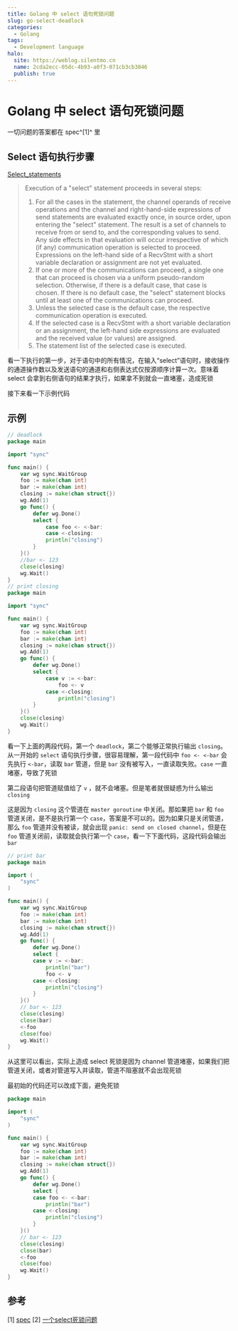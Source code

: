 ```yaml
---
title: Golang 中 select 语句死锁问题
slug: go-select-deadlock
categories:
  - Golang
tags:
  - Development language
halo:
  site: https://weblog.silentmo.cn
  name: 2cda2ecc-05dc-4b93-a0f3-071cb3cb3846
  publish: true
---
```

# Golang 中 select 语句死锁问题

一切问题的答案都在 spec^[1]^ 里

## Select 语句执行步骤

[Select_statements](https://go.dev/ref/spec#Select_statements)

> Execution of a "select" statement proceeds in several steps:
> 1. For all the cases in the statement, the channel operands of receive operations and the channel and right-hand-side expressions of send statements are evaluated exactly once, in source order, upon entering the "select" statement. The result is a set of channels to receive from or send to, and the corresponding values to send. Any side effects in that evaluation will occur irrespective of which (if any) communication operation is selected to proceed. Expressions on the left-hand side of a RecvStmt with a short variable declaration or assignment are not yet evaluated.
> 2. If one or more of the communications can proceed, a single one that can proceed is chosen via a uniform pseudo-random selection. Otherwise, if there is a default case, that case is chosen. If there is no default case, the "select" statement blocks until at least one of the communications can proceed.
> 3. Unless the selected case is the default case, the respective communication operation is executed.
> 4. If the selected case is a RecvStmt with a short variable declaration or an assignment, the left-hand side expressions are evaluated and the received value (or values) are assigned.
> 5. The statement list of the selected case is executed.

看一下执行的第一步，对于语句中的所有情况，在输入“select”语句时，接收操作的通道操作数以及发送语句的通道和右侧表达式仅按源顺序计算一次。意味着 select 会拿到右侧语句的结果才执行，如果拿不到就会一直堵塞，造成死锁

接下来看一下示例代码

## 示例

```go
// deadlock
package main

import "sync"

func main() {
    var wg sync.WaitGroup
    foo := make(chan int)
    bar := make(chan int)
    closing := make(chan struct{})
    wg.Add(1)
    go func() {
        defer wg.Done()
        select {
            case foo <- <-bar:
            case <-closing:
            println("closing")
        }
    }()
    //bar <- 123
    close(closing)
    wg.Wait()
}
// print closing
package main

import "sync"

func main() {
    var wg sync.WaitGroup
    foo := make(chan int)
    bar := make(chan int)
    closing := make(chan struct{})
    wg.Add(1)
    go func() {
        defer wg.Done()
        select {
            case v := <-bar:
                foo <- v
            case <-closing:
                println("closing")
        }
    }()
    close(closing)
    wg.Wait()
}
```
看一下上面的两段代码，第一个 `deadlock`，第二个能够正常执行输出 `closing`。从一开始的 `select` 语句执行步骤，很容易理解，第一段代码中 `foo <- <-bar` 会先执行 `<-bar`，读取 `bar` 管道，但是 `bar` 没有被写入，一直读取失败。`case` 一直堵塞，导致了死锁

第二段语句把管道赋值给了 `v` ，就不会堵塞。但是笔者就很疑惑为什么输出 `closing`

这是因为 `closing` 这个管道在 `master goroutine` 中关闭。那如果把 `bar` 和 `foo` 管道关闭，是不是执行第一个 `case`，答案是不可以的。因为如果只是关闭管道，那么 `foo` 管道并没有被读，就会出现 `panic: send on closed channel`，但是在 `foo` 管道关闭前，读取就会执行第一个 `case`，看一下下面代码，这段代码会输出 `bar`

```go
// print bar
package main

import (
	"sync"
)

func main() {
	var wg sync.WaitGroup
	foo := make(chan int)
	bar := make(chan int)
	closing := make(chan struct{})
	wg.Add(1)
	go func() {
		defer wg.Done()
		select {
		case v := <-bar:
			println("bar")
			foo <- v
		case <-closing:
			println("closing")
		}
	}()
	// bar <- 123
	close(closing)
	close(bar)
	<-foo
	close(foo)
	wg.Wait()
}

```

从这里可以看出，实际上造成 select 死锁是因为 channel 管道堵塞，如果我们把管道关闭，或者对管道写入并读取，管道不阻塞就不会出现死锁

最初始的代码还可以改成下面，避免死锁

```go
package main

import (
	"sync"
)

func main() {
	var wg sync.WaitGroup
	foo := make(chan int)
	bar := make(chan int)
	closing := make(chan struct{})
	wg.Add(1)
	go func() {
		defer wg.Done()
		select {
		case foo <- <-bar:
			println("bar")
		case <-closing:
			println("closing")
		}
	}()
	// bar <- 123
	close(closing)
	close(bar)
	<-foo
	close(foo)
	wg.Wait()
}
```

## 参考
[1] [spec](https://go.dev/ref/spec)
[2] [一个select死锁问题](https://mp.weixin.qq.com/s/F1RGLrh371l_NpeC42FRKw)
